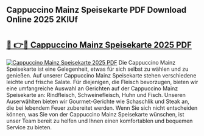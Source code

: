## Cappuccino Mainz Speisekarte PDF Download Online 2025 2KlUf

# <h2><a href="http://gcc2lan.nevu.top/?p=Cappuccino+Mainz+Speisekarte">🔗 👉🔴 Cappuccino Mainz Speisekarte 2025 PDF</a></h2>

[![Cappuccino Mainz Speisekarte 2025 PDF](https://i.imgur.com/dBaPXMq.png)](http://gcc2lan.nevu.top/?p=Cappuccino+Mainz+Speisekarte)
Die Cappuccino Mainz Speisekarte ist eine Gelegenheit, etwas für sich selbst zu wählen und zu genießen. Auf unserer Cappuccino Mainz Speisekarte stehen verschiedene leichte und frische Salate. Für diejenigen, die Fleisch bevorzugen, bieten wir eine umfangreiche Auswahl an Gerichten auf der Cappuccino Mainz Speisekarte an: Rindfleisch, Schweinefleisch, Huhn und Fisch. Unseren Auserwählten bieten wir Gourmet-Gerichte wie Schaschlik und Steak an, die bei lebendem Feuer zubereitet werden. Wenn Sie sich nicht entscheiden können, was Sie von der Cappuccino Mainz Speisekarte wünschen, ist unser Team bereit zu helfen und Ihnen einen komfortablen und bequemen Service zu bieten.
